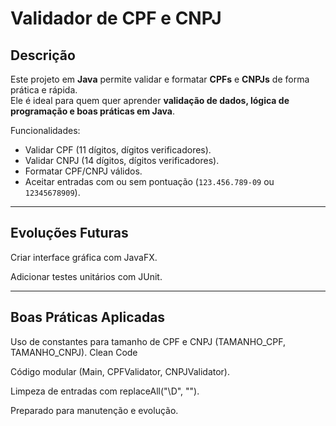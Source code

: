 # Validador de CPF e CNPJ

## Descrição
Este projeto em **Java** permite validar e formatar **CPFs** e **CNPJs** de forma prática e rápida.  
Ele é ideal para quem quer aprender **validação de dados, lógica de programação e boas práticas em Java**.  

Funcionalidades:  
- Validar CPF (11 dígitos, dígitos verificadores).  
- Validar CNPJ (14 dígitos, dígitos verificadores).  
- Formatar CPF/CNPJ válidos.  
- Aceitar entradas com ou sem pontuação (`123.456.789-09` ou `12345678909`).  


---

## Evoluções Futuras

Criar interface gráfica com JavaFX.

Adicionar testes unitários com JUnit.

---
## Boas Práticas Aplicadas

Uso de constantes para tamanho de CPF e CNPJ (TAMANHO_CPF, TAMANHO_CNPJ).  Clean Code

Código modular (Main, CPFValidator, CNPJValidator).

Limpeza de entradas com replaceAll("\\D", "").

Preparado para manutenção e evolução.
